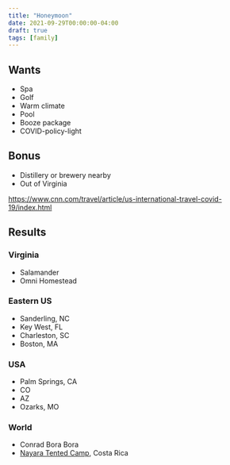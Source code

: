 ```yaml
---
title: "Honeymoon"
date: 2021-09-29T00:00:00-04:00
draft: true
tags: [family]
---
```


## Wants

* Spa
* Golf
* Warm climate
* Pool
* Booze package
* COVID-policy-light

## Bonus

* Distillery or brewery nearby
* Out of Virginia



https://www.cnn.com/travel/article/us-international-travel-covid-19/index.html

## Results

### Virginia

* Salamander
* Omni Homestead

### Eastern US

* Sanderling, NC
* Key West, FL
* Charleston, SC
* Boston, MA

### USA

* Palm Springs, CA
* CO
* AZ
* Ozarks, MO

### World

* Conrad Bora Bora
* [Nayara Tented Camp](https://nayaratentedcamp.com/), Costa Rica
